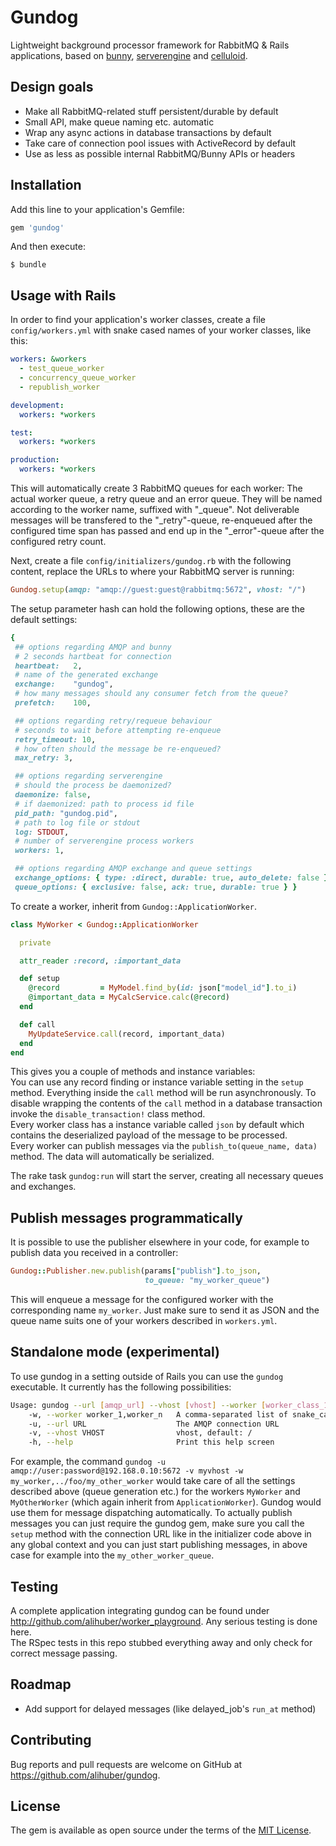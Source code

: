 # Gundog

Lightweight background processor framework for RabbitMQ & Rails applications, based on [bunny](http://rubybunny.info), [serverengine](https://github.com/fluent/serverengine) and [celluloid](https://celluloid.io).

## Design goals
  - Make all RabbitMQ-related stuff persistent/durable by default
  - Small API, make queue naming etc. automatic
  - Wrap any async actions in database transactions by default
  - Take care of connection pool issues with ActiveRecord by default
  - Use as less as possible internal RabbitMQ/Bunny APIs or headers

## Installation
Add this line to your application's Gemfile:

```ruby
gem 'gundog'
```

And then execute:

    $ bundle

## Usage with Rails
In order to find your application's worker classes, create a file `config/workers.yml` with snake cased names of your worker classes, like this:  
```yaml
workers: &workers
  - test_queue_worker
  - concurrency_queue_worker
  - republish_worker

development:
  workers: *workers

test:
  workers: *workers

production:
  workers: *workers
```
This will automatically create 3 RabbitMQ queues for each worker: The actual worker queue, a retry queue and an error queue. They will be named according to the worker name, suffixed with "_queue". Not deliverable messages will be transfered to the "_retry"-queue, re-enqueued after the configured time span has passed and end up in the "_error"-queue after the configured retry count.

Next, create a file `config/initializers/gundog.rb` with the following content, replace the URLs to where your RabbitMQ server is running:  
```ruby
Gundog.setup(amqp: "amqp://guest:guest@rabbitmq:5672", vhost: "/")
```
The setup parameter hash can hold the following options, these are the default settings:
```ruby
{
 ## options regarding AMQP and bunny
 # 2 seconds hartbeat for connection
 heartbeat:   2,
 # name of the generated exchange 
 exchange:    "gundog",
 # how many messages should any consumer fetch from the queue?
 prefetch:    100,

 ## options regarding retry/requeue behaviour
 # seconds to wait before attempting re-enqueue
 retry_timeout: 10,
 # how often should the message be re-enqueued?
 max_retry: 3,

 ## options regarding serverengine
 # should the process be daemonized?
 daemonize: false,
 # if daemonized: path to process id file
 pid_path: "gundog.pid",
 # path to log file or stdout
 log: STDOUT,
 # number of serverengine process workers
 workers: 1,

 ## options regarding AMQP exchange and queue settings
 exchange_options: { type: :direct, durable: true, auto_delete: false },
 queue_options: { exclusive: false, ack: true, durable: true } }
```

To create a worker, inherit from `Gundog::ApplicationWorker`.
```ruby
class MyWorker < Gundog::ApplicationWorker

  private

  attr_reader :record, :important_data

  def setup
    @record         = MyModel.find_by(id: json["model_id"].to_i)
    @important_data = MyCalcService.calc(@record)
  end

  def call
    MyUpdateService.call(record, important_data)
  end
end
```
This gives you a couple of methods and instance variables:  
You can use any record finding or instance variable setting in the `setup` method. Everything inside the `call` method will be run asynchronously. To disable wrapping the contents of the `call` method in a database transaction invoke the `disable_transaction!` class method.  
Every worker class has a instance variable called `json` by default which contains the deserialized payload of the message to be processed.  
Every worker can publish messages via the `publish_to(queue_name, data)` method. The data will automatically be serialized.  

The rake task `gundog:run` will start the server, creating all necessary queues and exchanges.

## Publish messages programmatically
It is possible to use the publisher elsewhere in your code, for example to publish data you received in a controller:
```ruby
Gundog::Publisher.new.publish(params["publish"].to_json,
                              to_queue: "my_worker_queue")
```
This will enqueue a message for the configured worker with the corresponding name `my_worker`. Just make sure to send it as JSON and the queue name suits one of your workers described in `workers.yml`.

## Standalone mode (experimental)
To use gundog in a setting outside of Rails you can use the `gundog` executable. It currently has the following possibilities:
```bash
Usage: gundog --url [amqp_url] --vhost [vhost] --worker [worker_class_1,worker_class_n]
    -w, --worker worker_1,worker_n   A comma-separated list of snake_cased worker files
    -u, --url URL                    The AMQP connection URL
    -v, --vhost VHOST                vhost, default: /
    -h, --help                       Print this help screen
```
For example, the command
`gundog -u amqp://user:password@192.168.0.10:5672 -v myvhost -w my_worker,../foo/my_other_worker`
would take care of all the settings described above (queue generation etc.) for the workers `MyWorker` and `MyOtherWorker` (which again inherit from `ApplicationWorker`). Gundog would use them for message dispatching automatically.
To actually publish messages you can just require the gundog gem, make sure you call the `setup` method with the connection URL like in the initializer code above in any global context and you can just start publishing messages, in above case for example into the `my_other_worker_queue`.

## Testing
A complete application integrating gundog can be found under http://github.com/alihuber/worker_playground. Any serious testing is done here.  
The RSpec tests in this repo stubbed everything away and only check for correct message passing.

## Roadmap
  - Add support for delayed messages (like delayed_job's `run_at` method)

## Contributing
Bug reports and pull requests are welcome on GitHub at https://github.com/alihuber/gundog.

## License
The gem is available as open source under the terms of the [MIT License](http://opensource.org/licenses/MIT).
